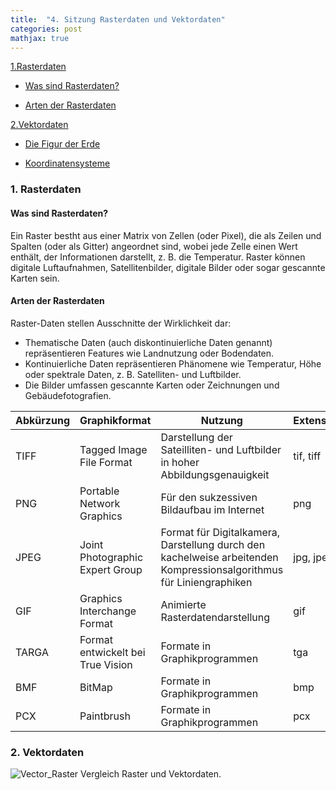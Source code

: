 ```yaml
---
title:  "4. Sitzung Rasterdaten und Vektordaten"
categories: post
mathjax: true
---
```


[1.Rasterdaten](#1-rasterdaten)
   
  - [Was sind Rasterdaten?](#Was-sind-Rasterdaten?)
  
  - [Arten der Rasterdaten](#arten-der-rasterdaten)



[2.Vektordaten](#2-vektordaten)

  - [Die Figur der Erde](#die-figur-der-erde)
  
  - [Koordinatensysteme](#koordinatensysteme)
  

### 1. Rasterdaten 

#### Was sind Rasterdaten?
     
Ein Raster bestht aus einer Matrix von Zellen (oder Pixel), die als Zeilen und Spalten (oder als Gitter) angeordnet sind, 
wobei jede Zelle einen Wert enthält, der Informationen darstellt, z. B. die Temperatur. 
Raster können digitale Luftaufnahmen, Satellitenbilder, digitale Bilder oder sogar gescannte Karten sein.

#### Arten der Rasterdaten

Raster-Daten stellen Ausschnitte der Wirklichkeit dar:

* Thematische Daten (auch diskontinuierliche Daten genannt) repräsentieren Features wie Landnutzung oder Bodendaten.
* Kontinuierliche Daten repräsentieren Phänomene wie Temperatur, Höhe oder spektrale Daten, z. B. Satelliten- und Luftbilder.
* Die Bilder umfassen gescannte Karten oder Zeichnungen und Gebäudefotografien.

|Abkürzung|Graphikformat|Nutzung|Extension|
|------|---|---|---|
|TIFF|Tagged Image File Format |Darstellung der Sateilliten- und Luftbilder in hoher Abbildungsgenauigkeit|tif, tiff|
|PNG|Portable Network Graphics |Für den sukzessiven Bildaufbau im Internet|png|
|JPEG|Joint Photographic Expert Group|Format für Digitalkamera, Darstellung durch den kachelweise arbeitenden Kompressionsalgorithmus für Liniengraphiken|jpg, jpeg|
|GIF|Graphics Interchange Format | Animierte Rasterdatendarstellung|gif|
|TARGA|Format entwickelt bei True Vision|Formate in Graphikprogrammen|tga|
|BMF|BitMap|Formate in Graphikprogrammen|bmp|
|PCX|Paintbrush|Formate in Graphikprogrammen|pcx|

### 2. Vektordaten

![Vector_Raster](https://github.com/Monsieur-Park/monsieur-park.github.io/blob/master/_Images/Vector_Raster.png?raw=true)
Vergleich Raster und Vektordaten. 

